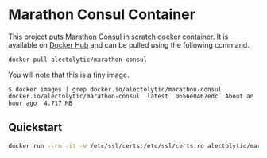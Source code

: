 # Marathon Consul Container

This project puts [Marathon Consul](https://github.com/CiscoCloud/marathon-consul) in scratch docker container. It is available on [Docker Hub](https://registry.hub.docker.com/u/alectolytic/marathon-consul/) and can be pulled using the following command.

```sh
docker pull alectolytic/marathon-consul
```

You will note that this is a tiny image.
```
$ docker images | grep docker.io/alectolytic/marathon-consul
docker.io/alectolytic/marathon-consul  latest  0656e0467edc  About an hour ago  4.717 MB
```

## Quickstart

```sh
docker run --rm -it -v /etc/ssl/certs:/etc/ssl/certs:ro alectolytic/marathon-consul
```
